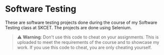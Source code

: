 # Software Testing

These are software testing projects done during the course of my Software Testing class at SKCET. The projects are done using Selenium.

> ⚠️ **Warning**: Don't use this code to cheat on your assignments. This is uploaded to meet the requirements of the course and to showcase my work. If you use this code to cheat, you are only cheating yourself.
